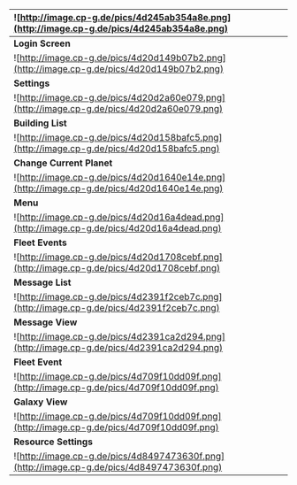 | ![http://image.cp-g.de/pics/4d245ab354a8e.png](http://image.cp-g.de/pics/4d245ab354a8e.png) |
|:--------------------------------------------------------------------------------------------|
| **Login Screen** |
| ![http://image.cp-g.de/pics/4d20d149b07b2.png](http://image.cp-g.de/pics/4d20d149b07b2.png) |
| **Settings** |
|  ![http://image.cp-g.de/pics/4d20d2a60e079.png](http://image.cp-g.de/pics/4d20d2a60e079.png) |
| **Building List** |
| ![http://image.cp-g.de/pics/4d20d158bafc5.png](http://image.cp-g.de/pics/4d20d158bafc5.png) |
| **Change Current Planet** |
|  ![http://image.cp-g.de/pics/4d20d1640e14e.png](http://image.cp-g.de/pics/4d20d1640e14e.png) |
| **Menu** |
| ![http://image.cp-g.de/pics/4d20d16a4dead.png](http://image.cp-g.de/pics/4d20d16a4dead.png) |
| **Fleet Events** |
| ![http://image.cp-g.de/pics/4d20d1708cebf.png](http://image.cp-g.de/pics/4d20d1708cebf.png) |
| **Message List** |
| ![http://image.cp-g.de/pics/4d2391f2ceb7c.png](http://image.cp-g.de/pics/4d2391f2ceb7c.png) |
| **Message View** |
| ![http://image.cp-g.de/pics/4d2391ca2d294.png](http://image.cp-g.de/pics/4d2391ca2d294.png) |
| **Fleet Event** |
| ![http://image.cp-g.de/pics/4d709f10dd09f.png](http://image.cp-g.de/pics/4d709f10dd09f.png) |
| **Galaxy View** |
| ![http://image.cp-g.de/pics/4d709f10dd09f.png](http://image.cp-g.de/pics/4d709f10dd09f.png) |
| **Resource Settings** |
| ![http://image.cp-g.de/pics/4d8497473630f.png](http://image.cp-g.de/pics/4d8497473630f.png) |